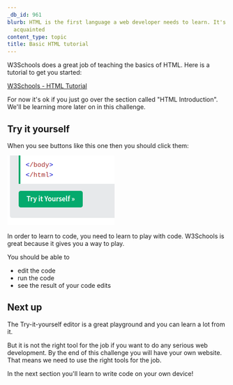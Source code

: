 ```yaml
---
_db_id: 961
blurb: HTML is the first language a web developer needs to learn. It's time to get
  acquainted
content_type: topic
title: Basic HTML tutorial
---
```


W3Schools does a great job of teaching the basics of HTML. Here is a tutorial to get you started:

[W3Schools - HTML Tutorial](https://www.w3schools.com/html/html_intro.asp)

For now it's ok if you just go over the section called "HTML Introduction". We'll be learning more later on in this challenge.

## Try it yourself

When you see buttons like this one then you should click them:

![Alt text](image.png)

In order to learn to code, you need to learn to play with code. W3Schools is great because it gives you a way to play. 

You should be able to 
- edit the code
- run the code
- see the result of your code edits 

## Next up

The Try-it-yourself editor is a great playground and you can learn a lot from it. 

But it is not the right tool for the job if you want to do any serious web development. By the end of this challenge you will have your own website. That means we need to use the right tools for the job.

In the next section you'll learn to write code on your own device!